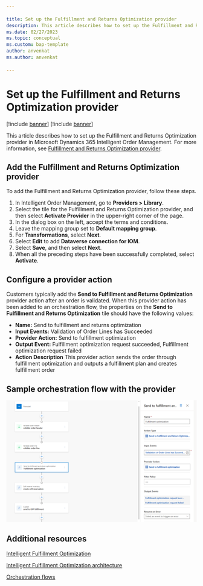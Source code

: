 ```yaml
---

title: Set up the Fulfillment and Returns Optimization provider
description: This article describes how to set up the Fulfillment and Returns Optimization provider in Microsoft Dynamics 365 Intelligent Order Management.
ms.date: 02/27/2023
ms.topic: conceptual
ms.custom: bap-template
author: anvenkat
ms.author: anvenkat

---
```


# Set up the Fulfillment and Returns Optimization provider

[!include [banner](includes/banner.md)]
[!include [banner](includes/preview-banner.md)]

This article describes how to set up the Fulfillment and Returns Optimization provider in Microsoft Dynamics 365 Intelligent Order Management. For more information, see [Fulfillment and Returns Optimization provider](fulfillment-returns-optimization.md).

## Add the Fulfillment and Returns Optimization provider

To add the Fulfillment and Returns Optimization provider, follow these steps.

1. In Intelligent Order Management, go to **Providers \> Library**.
2. Select the tile for the Fulfillment and Returns Optimization provider, and then select **Activate Provider** in the upper-right corner of the page.
3. In the dialog box on the left, accept the terms and conditions.
1. Leave the mapping group set to **Default mapping group**.
1. For **Transformations**, select **Next**.
1. Select **Edit** to add **Dataverse connection for IOM**.
1. Select **Save**, and then select **Next**.
1. When all the preceding steps have been successfully completed, select **Activate**.

## Configure a provider action

Customers typically add the **Send to Fulfillment and Returns Optimization** provider action after an order is validated. When this provider action has been added to an orchestration flow, the properties on the **Send to Fulfillment and Returns Optimization** tile should have the following values:

- **Name:** Send to fulfillment and returns optimization
- **Input Events:** Validation of Order Lines has Succeeded
- **Provider Action:** Send to fulfillment optimization
- **Output Event:** Fulfillment optimization request succeeded, Fulfillment optimization request failed
- **Action Description** This provider action sends the order through fulfillment optimization and outputs a fulfillment plan and creates fulfillment order

## Sample orchestration flow with the provider

![Orchestration flow with FRO provider action.](media/flow-with-FRO-provider.png)


## Additional resources

[Intelligent Fulfillment Optimization](ifo.md)

[Intelligent Fulfillment Optimization architecture](ifo-arch.md)

[Orchestration flows](orchestration-flows.md)
